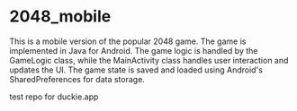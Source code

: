 # 2048_mobile
This is a mobile version of the popular 2048 game. The game is implemented in Java for Android. The game logic is handled by the GameLogic class, while the MainActivity class handles user interaction and updates the UI. The game state is saved and loaded using Android's SharedPreferences for data storage.

test repo for duckie.app